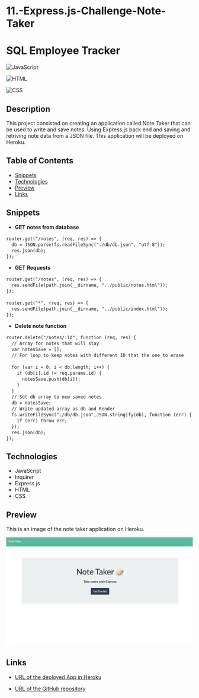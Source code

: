 # 11.-Express.js-Challenge-Note-Taker

# SQL Employee Tracker

![JavaScript](https://img.shields.io/badge/JavaScript-65.9%20%25-yellow)

![HTML](https://img.shields.io/badge/HTML-23.2%20%25-orange)

![CSS](https://img.shields.io/badge/CSS-10.9%20%25-purple)

## Description

This project consisted on creating an application called Note Taker that can be used to write and save notes. Using Express.js back end and saving and retriving note data from a JSON file. This application will be deployed on Heroku.

## Table of Contents

* [Snippets](#snippets)
* [Technologies](#technologies)
* [Preview](#preview)
* [Links](#links)

## Snippets 

* **GET notes from database**
```            
router.get("/notes", (req, res) => {
  db = JSON.parse(fs.readFileSync("./db/db.json", "utf-8"));
  res.json(db);
});
```   
* **GET Requests**
```           
router.get("/notes", (req, res) => {
  res.sendFile(path.join(__dirname, "../public/notes.html"));
});

router.get("*", (req, res) => {
  res.sendFile(path.join(__dirname, "../public/index.html"));
});
```  
* **Delete note function**
```            
router.delete("/notes/:id", function (req, res) {
  // Array for notes that will stay
  var notesSave = [];
  // For loop to keep notes with different ID that the one to erase
  
  for (var i = 0; i < db.length; i++) {
    if (db[i].id != req.params.id) {
      notesSave.push(db[i]);
    }
  }
  // Set db array to new saved notes
  db = notesSave;
  // Write updated array as db and Render
  fs.writeFileSync("./db/db.json",JSON.stringify(db), function (err) {
    if (err) throw err;
  });
  res.json(db);
});
```           

## Technologies

* JavaScript
* Inquirer
* Express.js
* HTML
* CSS 

## Preview

This is an image of the note taker application on Heroku.  

![Note taker app](/public/assets/images/preview.png)

## Links

* [URL of the deployed App in Heroku](https://express-note-taker-analu.herokuapp.com/)

* [URL of the GitHub repository](https://github.com/analuciarojas/11.-Express.js-Challenge-Note-Taker)
